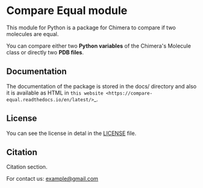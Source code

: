 # Compare Equal module

This module for Python is a package for Chimera to compare if two molecules are equal.

You can compare either two **Python variables** of the Chimera's Molecule class or directly two **PDB files**. 

## Documentation

The documentation of the package is stored in the docs/ directory and also it is available as HTML in `this website <https://compare-equal.readthedocs.io/en/latest/>`_.

## License

You can see the license in detal in the [LICENSE](./LICENSE) file.

## Citation

Citation section. 

For contact us: example@gmail.com
